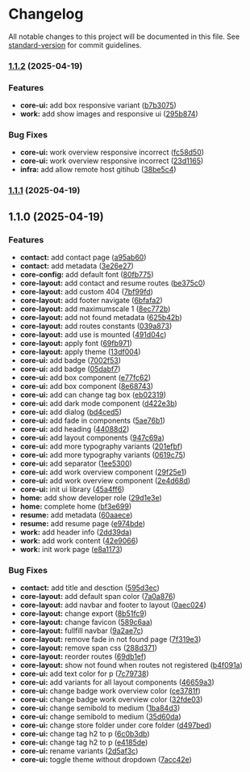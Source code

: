 # Changelog

All notable changes to this project will be documented in this file. See [standard-version](https://github.com/conventional-changelog/standard-version) for commit guidelines.

### [1.1.2](https://github.com/sdsarun/portfolio/compare/v1.1.1...v1.1.2) (2025-04-19)


### Features

* **core-ui:** add box responsive variant ([b7b3075](https://github.com/sdsarun/portfolio/commit/b7b3075b90f63823dc070638ba6e7b956695cfd1))
* **work:** add show images and responsive ui ([295b874](https://github.com/sdsarun/portfolio/commit/295b87495eb17801c598bf216b16d5fc2e81487d))


### Bug Fixes

* **core-ui:** work overview responsive incorrect ([fc58d50](https://github.com/sdsarun/portfolio/commit/fc58d505b881feeeb58c785455572ece1a63c04d))
* **core-ui:** work overview responsive incorrect ([23d1165](https://github.com/sdsarun/portfolio/commit/23d116576a97ee97890f5e4bbbfc32657bd9f23f))
* **infra:** add allow remote host gitihub ([38be5c4](https://github.com/sdsarun/portfolio/commit/38be5c488e25bb249d03698b5ec6a31489fab8ca))

### [1.1.1](https://github.com/sdsarun/portfolio/compare/v1.1.0...v1.1.1) (2025-04-19)

## 1.1.0 (2025-04-19)


### Features

* **contact:** add contact page ([a95ab60](https://github.com/sdsarun/portfolio/commit/a95ab60cd547a454ebd371596d8162745974cff6))
* **contact:** add metadata ([3e26e27](https://github.com/sdsarun/portfolio/commit/3e26e2781d307b22e3a66683f5c0e96dd948b79b))
* **core-config:** add default font ([80fb775](https://github.com/sdsarun/portfolio/commit/80fb775cc07d404d876d8d4631a7222b129c109b))
* **core-layout:** add contact and resume routes ([be375c0](https://github.com/sdsarun/portfolio/commit/be375c07cbd737c07021f670fb1ddc72838b1ef8))
* **core-layout:** add custom 404 ([7bf99fd](https://github.com/sdsarun/portfolio/commit/7bf99fdd4bb5a679b41c5a98908384f55068d4d3))
* **core-layout:** add footer navigate ([6bfafa2](https://github.com/sdsarun/portfolio/commit/6bfafa29ad6673ea1800a18c741452cb20c07173))
* **core-layout:** add maximumscale 1 ([8ec772b](https://github.com/sdsarun/portfolio/commit/8ec772bd2f500439493a9ee4bff5b57bdc4da77a))
* **core-layout:** add not found metadata ([625b42b](https://github.com/sdsarun/portfolio/commit/625b42b6ca536186a8cb36e23ee50d64f649de6b))
* **core-layout:** add routes constants ([039a873](https://github.com/sdsarun/portfolio/commit/039a873ebcc8b4425b11d4f7b31f7d6144097c12))
* **core-layout:** add use is mounted ([491d04c](https://github.com/sdsarun/portfolio/commit/491d04c84df449bb238475cf5a0624e6a987f86f))
* **core-layout:** apply font ([69fb971](https://github.com/sdsarun/portfolio/commit/69fb9712141145ff2b1b74353f2ca665a0087cd0))
* **core-layout:** apply theme ([13df004](https://github.com/sdsarun/portfolio/commit/13df004b3cc29a87b7fe6bb4e6678bec3e59f0be))
* **core-ui:** add badge ([7002f53](https://github.com/sdsarun/portfolio/commit/7002f531604c5da63621df72ac4b364eeeb84a85))
* **core-ui:** add badge ([05dabf7](https://github.com/sdsarun/portfolio/commit/05dabf77763db1988abefc3e535f3acc0f907d51))
* **core-ui:** add box component ([e77fc62](https://github.com/sdsarun/portfolio/commit/e77fc62f0a4186e2a0918ed1f837091a28455307))
* **core-ui:** add box component ([8e68743](https://github.com/sdsarun/portfolio/commit/8e6874386cedb09f7531996125e658949c564e48))
* **core-ui:** add can change tag box ([eb02319](https://github.com/sdsarun/portfolio/commit/eb02319a32b3ff82d01b0ca6dfa07fc5c3412149))
* **core-ui:** add dark mode component ([d422e3b](https://github.com/sdsarun/portfolio/commit/d422e3bbfa42157f794622e0d5f71ad8c40bae41))
* **core-ui:** add dialog ([bd4ced5](https://github.com/sdsarun/portfolio/commit/bd4ced5f8343e32cdd9c6a4a7ca4edb2ac07b0f7))
* **core-ui:** add fade in components ([5ae76b1](https://github.com/sdsarun/portfolio/commit/5ae76b150c7550d004f0f60665631baf52b21018))
* **core-ui:** add heading ([44088d2](https://github.com/sdsarun/portfolio/commit/44088d285c1ef2f06212d0f22965ea65027eb55c))
* **core-ui:** add layout components ([947c69a](https://github.com/sdsarun/portfolio/commit/947c69a3873ded794d81b4eae6859cfec29bc04e))
* **core-ui:** add more typography variants ([201efbf](https://github.com/sdsarun/portfolio/commit/201efbfd813c36ed791787a640f8a3826f1d7631))
* **core-ui:** add more typography variants ([0619c75](https://github.com/sdsarun/portfolio/commit/0619c75a5afc246dc847aa61d8f6f99a4999967e))
* **core-ui:** add separator ([1ee5300](https://github.com/sdsarun/portfolio/commit/1ee5300d84ab6b27f19e4b1abfad4198c1366c4a))
* **core-ui:** add work overview component ([29f25e1](https://github.com/sdsarun/portfolio/commit/29f25e173fbd5740c2c6c2a6460b42d554d4b06e))
* **core-ui:** add work overview component ([2e4d68d](https://github.com/sdsarun/portfolio/commit/2e4d68df20d4d2f9ab5294a0c6039ad6660cd1c2))
* **core-ui:** init ui library ([45a4ff6](https://github.com/sdsarun/portfolio/commit/45a4ff66256305d2460f6c23394ba6925323f939))
* **home:** add show developer role ([29d1e3e](https://github.com/sdsarun/portfolio/commit/29d1e3efbfc9d1f0e87ba3022371c446198c9ef0))
* **home:** complete home ([bf3e699](https://github.com/sdsarun/portfolio/commit/bf3e699639563184942b04ecd9ce81b50de2d007))
* **resume:** add metadata ([60aaece](https://github.com/sdsarun/portfolio/commit/60aaecef17f24360ad8692ff61731a3929546d44))
* **resume:** add resume page ([e974bde](https://github.com/sdsarun/portfolio/commit/e974bde0f41d5b26bc0bb3be0808ac45e90ca268))
* **work:** add header info ([2dd39da](https://github.com/sdsarun/portfolio/commit/2dd39da6e7f9e8c295f1884b8303888f913a853b))
* **work:** add work content ([42e9066](https://github.com/sdsarun/portfolio/commit/42e9066cbc289fd367ea4743ceb96c021aa75cdd))
* **work:** init work page ([e8a1173](https://github.com/sdsarun/portfolio/commit/e8a1173390b159e1723076ad44811be87085d78b))


### Bug Fixes

* **contact:** add title and desction ([595d3ec](https://github.com/sdsarun/portfolio/commit/595d3ec96cfd5cbf938bb3c1c48d57e18e45ad19))
* **core-layout:** add default span color ([7a0a876](https://github.com/sdsarun/portfolio/commit/7a0a876b4118ee57452e83c2b17d6d7bcf9c4a8b))
* **core-layout:** add navbar and footer to layout ([0aec024](https://github.com/sdsarun/portfolio/commit/0aec024ae31a9d68471037e13c52589bce3e666a))
* **core-layout:** change export ([8b51fc9](https://github.com/sdsarun/portfolio/commit/8b51fc9ee93b527ba6db9773f00dc8624939b0ab))
* **core-layout:** change favicon ([589c6aa](https://github.com/sdsarun/portfolio/commit/589c6aa72170710680a2f016d7c552841dafb39d))
* **core-layout:** fullfill navbar ([9a2ae7c](https://github.com/sdsarun/portfolio/commit/9a2ae7ca044e70c05c49a5e1814f03a9ce825a99))
* **core-layout:** remove fade in not found page ([7f319e3](https://github.com/sdsarun/portfolio/commit/7f319e3c8de8d272c84195f50943bcfbff253d3a))
* **core-layout:** remove span css ([288d371](https://github.com/sdsarun/portfolio/commit/288d371909a43fa01ebec982a21e0a93dba70972))
* **core-layout:** reorder routes ([69db1ef](https://github.com/sdsarun/portfolio/commit/69db1ef0c066b52849cb320be7003d136a604912))
* **core-layout:** show not found when routes not registered ([b4f091a](https://github.com/sdsarun/portfolio/commit/b4f091aa06415965f04c4a07e98fe2616e61c11e))
* **core-ui:** add text color for p ([7c79738](https://github.com/sdsarun/portfolio/commit/7c7973883bbc55e8baf18d04ce98544299223582))
* **core-ui:** add variants for all layout components ([46659a3](https://github.com/sdsarun/portfolio/commit/46659a33552b409e8efcd87eee113e33ca3eb07c))
* **core-ui:** change badge work overview color ([ce3781f](https://github.com/sdsarun/portfolio/commit/ce3781ffe193c9ab77e0ae5cebd70f8233cae2dc))
* **core-ui:** change badge work overview color ([32fde03](https://github.com/sdsarun/portfolio/commit/32fde03e844bf473430d0c70bcba3ae2b224a17a))
* **core-ui:** change semibold to medium ([1ba84d3](https://github.com/sdsarun/portfolio/commit/1ba84d3ff671792ee64ee5c68f0707766852c503))
* **core-ui:** change semibold to medium ([35d60da](https://github.com/sdsarun/portfolio/commit/35d60da3a41db2eb0f71bd8550b956b6441bb16c))
* **core-ui:** change store folder under core folder ([d497bed](https://github.com/sdsarun/portfolio/commit/d497bed4401163d71d580e8eb9c2f55b03aef363))
* **core-ui:** change tag h2 to p ([6c0b3db](https://github.com/sdsarun/portfolio/commit/6c0b3db095ce782c00b9c1dd847b8f091ce8d832))
* **core-ui:** change tag h2 to p ([e4185de](https://github.com/sdsarun/portfolio/commit/e4185de7da412c617aee80861a8ddb5184eeca69))
* **core-ui:** rename variants ([2d5af3c](https://github.com/sdsarun/portfolio/commit/2d5af3c54ff6a294c67cf474a38b01c0eb2dcf63))
* **core-ui:** toggle theme without dropdown ([7acc42e](https://github.com/sdsarun/portfolio/commit/7acc42eda0e41bf0ada8029b52665a2bd880b4d2))
